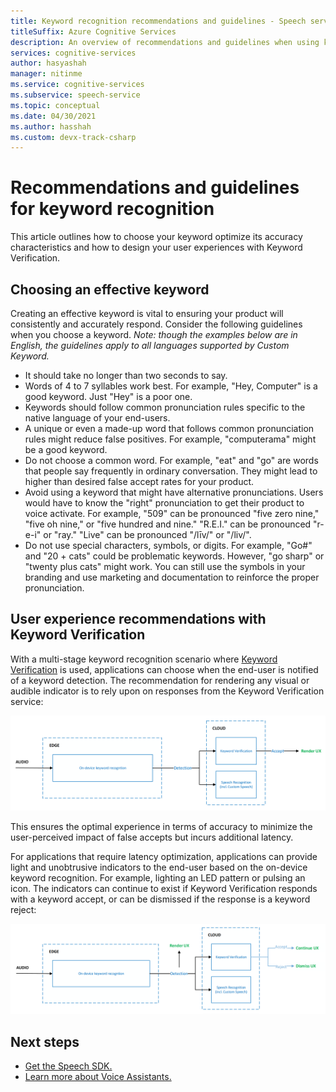 ```yaml
---
title: Keyword recognition recommendations and guidelines - Speech service
titleSuffix: Azure Cognitive Services
description: An overview of recommendations and guidelines when using keyword recognition.
services: cognitive-services
author: hasyashah
manager: nitinme
ms.service: cognitive-services
ms.subservice: speech-service
ms.topic: conceptual
ms.date: 04/30/2021
ms.author: hasshah
ms.custom: devx-track-csharp
---
```


# Recommendations and guidelines for keyword recognition

This article outlines how to choose your keyword optimize its accuracy characteristics and how to design your user experiences with Keyword Verification. 

## Choosing an effective keyword

Creating an effective keyword is vital to ensuring your product will consistently and accurately respond. Consider the following guidelines when you choose a keyword. *Note: though the examples below are in English, the guidelines apply to all languages supported by Custom Keyword.*
- It should take no longer than two seconds to say.
- Words of 4 to 7 syllables work best. For example, "Hey, Computer" is a good keyword. Just "Hey" is a poor one.
- Keywords should follow common pronunciation rules specific to the native language of your end-users.
- A unique or even a made-up word that follows common pronunciation rules might reduce false positives. For example, "computerama" might be a good keyword.
- Do not choose a common word. For example, "eat" and "go" are words that people say frequently in ordinary conversation. They might lead to higher than desired false accept rates for your product.
- Avoid using a keyword that might have alternative pronunciations. Users would have to know the "right" pronunciation to get their product to voice activate. For example, "509" can be pronounced "five zero nine," "five oh nine," or "five hundred and nine." "R.E.I." can be pronounced "r-e-i" or "ray." "Live" can be pronounced "/līv/" or "/liv/".
- Do not use special characters, symbols, or digits. For example, "Go#" and "20 + cats" could be problematic keywords. However, "go sharp" or "twenty plus cats" might work. You can still use the symbols in your branding and use marketing and documentation to reinforce the proper pronunciation.


## User experience recommendations with Keyword Verification

With a multi-stage keyword recognition scenario where [Keyword Verification](keyword-verification-overview.md) is used, applications can choose when the end-user is notified of a keyword detection. The recommendation for rendering any visual or audible indicator is to rely upon on responses from the Keyword Verification service:

![User experience guideline when optimizing for accuracy.](media/custom-keyword/keyword-verification-ux-accuracy.png)

This ensures the optimal experience in terms of accuracy to minimize the user-perceived impact of false accepts but incurs additional latency.

For applications that require latency optimization, applications can provide light and unobtrusive indicators to the end-user based on the on-device keyword recognition. For example, lighting an LED pattern or pulsing an icon. The indicators can continue to exist if Keyword Verification responds with a keyword accept, or can be dismissed if the response is a keyword reject:

![User experience guideline when optimizing for latency.](media/custom-keyword/keyword-verification-ux-latency.png)

## Next steps

* [Get the Speech SDK.](speech-sdk.md)
* [Learn more about Voice Assistants.](voice-assistants.md)
